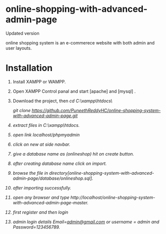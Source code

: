 
# online-shopping-with-advanced-admin-page
Updated version

online shopping system is an e-commerece website with both admin and user layouts.

# Installation

1. Install XAMPP or WAMPP.

2. Open XAMPP Control panal and start [apache] and [mysql] .

3. Download the project, then
    <i>cd C:\\xampp\htdocs\
    
    <ii>git clone https://github.com/PuneethReddyHC/online-shopping-system-with-advanced-admin-page.git
    
4. extract files in C:\\xampp\htdocs\.

5. open link localhost/phpmyadmin

6. click on new at side navbar.

7. give a database name as (onlineshop) hit on create button.

8. after creating database name click on import.

9. browse the file in directory[online-shopping-system-with-advanced-admin-page/database/onlineshop.sql].

10. after importing successfully.

11. open any browser and type http://localhost/online-shopping-system-with-advanced-admin-page-master.

12. first register and then login

13. admin login details  Email=admin@gmail.com or username = admin and Password=123456789.


